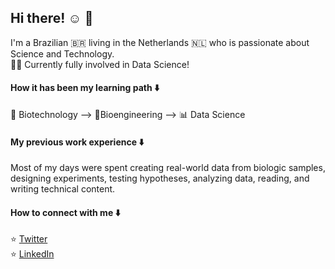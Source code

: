 ## Hi there! :relaxed: 👋
I'm a Brazilian :brazil: living in the Netherlands :netherlands: who is passionate about Science and Technology.  
:woman_technologist: Currently fully involved in Data Science!  

#### How it has been my learning path :arrow_down:
:dna: Biotechnology --> :microscope:Bioengineering --> :bar_chart: Data Science  

#### My previous work experience :arrow_down:
Most of my days were spent creating real-world data from biologic samples, designing experiments, testing hypotheses, analyzing data, reading, and writing technical content.

#### How to connect with me :arrow_down:  
:star: [Twitter](https://twitter.com/cmbernardi_)  
:star: [LinkedIn](https://www.linkedin.com/in/camila-bernardi/) 
